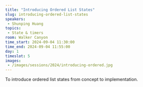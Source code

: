 ```yaml
---
title: "Introducing Ordered List States"
slug: introducing-ordered-list-states
speakers:
 - Shunping Huang
topics:
 - State & timers
room: Walker Canyon
time_start: 2024-09-04 11:30:00
time_end: 2024-09-04 11:55:00
day: 1
timeslot: 5
images:
 - /images/sessions/2024/introducing-ordered.jpg 
---
```


To introduce ordered list states from concept to implementation.